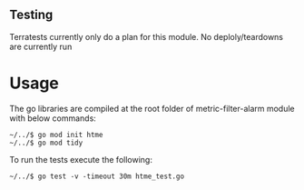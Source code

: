 ## Testing
Terratests currently only do a plan for this module.  No deploly/teardowns are currently run

# Usage
The go libraries are compiled at the root folder of metric-filter-alarm module with below commands:

```
~/../$ go mod init htme
~/../$ go mod tidy
```


To run the tests execute the following:

```
~/../$ go test -v -timeout 30m htme_test.go
```
